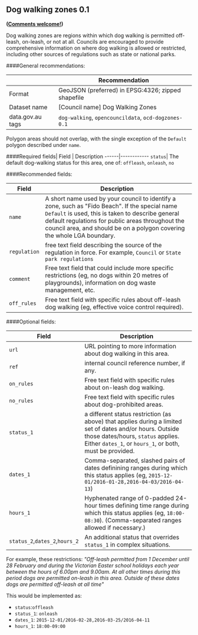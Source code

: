 ## Dog walking zones 0.1
**([Comments welcome!](https://github.com/okfnau/open-council-data/issues))**

Dog walking zones are regions within which dog walking is permitted off-leash, on-leash, or not at all. Councils are encouraged to provide comprehensive information on where dog walking is allowed or restricted, including other sources of regulations such as state or national parks.

####General recommendations:

&nbsp;| Recommendation
------|------------
Format| GeoJSON (preferred) in EPSG:4326; zipped shapefile
Dataset name| [Council name] Dog Walking Zones
data.gov.au tags| `dog-walking`, `opencouncildata`, `ocd-dogzones-0.1`

Polygon areas should not overlap, with the single exception of the `Default` polygon described under `name`.

####Required fields|
Field | Description
------|------------
`status`| The default dog-walking status for this area, one of: `offleash`, `onleash`, `no`

####Recommended fields:

Field | Description
------|------------
`name`| A short name used by your council to identify a zone, such as "Fido Beach". If the special name `Default` is used, this is taken to describe general default regulations for public areas throughout the council area, and should be on a polygon covering the whole LGA boundary.
`regulation`| free text field describing the source of the regulation in force. For example, `Council` or `State park regulations`
`comment`| Free text field that could include more specific restrictions (eg, no dogs within 20 metres of playgrounds), information on dog waste management, etc.
`off_rules`| Free text field with specific rules about off-leash dog walking (eg, effective voice control required).
####Optional fields:

Field | Description
------|------------
`url`| URL pointing to more information about dog walking in this area.
`ref`| internal council reference number, if any.
`on_rules`| Free text field with specific rules about on-leash dog walking.
`no_rules`| Free text field with specific rules about dog-prohibited areas.
`status_1`| a different status restriction (as above) that applies during a limited set of dates and/or hours. Outside those dates/hours, `status` applies. Either `dates_1`, or `hours_1`, or both, must be provided.
`dates_1`| Comma-separated, slashed pairs of dates definining ranges during which this status applies (eg, `2015-12-01/2016-01-28,2016-04-03/2016-04-13`)
`hours_1`| Hyphenated range of 0-padded 24-hour times defining time range during which this status applies (eg, `18:00-08:30`). (Comma-separated ranges allowed if necessary.)
`status_2`,`dates_2`,`hours_2`| An additional status that overrides `status_1` in complex situations.

For example, these restrictions: *"Off-leash permitted from 1 December until 28 February and during the Victorian Easter school holidays each year between the hours of 6.00pm and 9.00am. At all other times during this period dogs are permitted on-leash in this area. Outside of these dates dogs are permitted off-leash at all time"*

This would be implemented as:

* `status`:`offleash`
* `status_1`: `onleash`
* `dates_1`: `2015-12-01/2016-02-28,2016-03-25/2016-04-11`
* `hours_1`: `18:00-09:00`